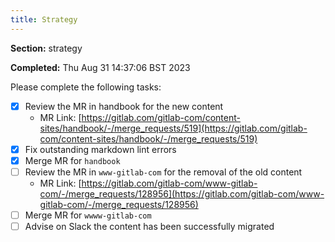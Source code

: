 ```yaml
---
title: Strategy
---
```


**Section:** strategy

**Completed:** Thu Aug 31 14:37:06 BST 2023

Please complete the following tasks:

- [x] Review the MR in handbook for the new content
  - MR Link: [https://gitlab.com/gitlab-com/content-sites/handbook/-/merge_requests/519](https://gitlab.com/gitlab-com/content-sites/handbook/-/merge_requests/519)
- [x] Fix outstanding markdown lint errors
- [x] Merge MR for `handbook`
- [ ] Review the MR in `www-gitlab-com` for the removal of the old content
  - MR Link: [https://gitlab.com/gitlab-com/www-gitlab-com/-/merge_requests/128956](https://gitlab.com/gitlab-com/www-gitlab-com/-/merge_requests/128956)
- [ ] Merge MR for `wwww-gitlab-com`
- [ ] Advise on Slack the content has been successfully migrated
